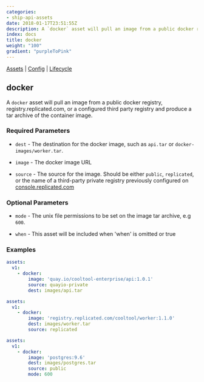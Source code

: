 ```yaml
---
categories:
- ship-api-assets
date: 2018-01-17T23:51:55Z
description: A `docker` asset will pull an image from a public docker registry, registry.replicated.com, or a configured third party registry and produce a tar archive of the container image.
index: docs
title: docker
weight: "100"
gradient: "purpleToPink"
---
```


[Assets](/api/ship-assets/assets) | [Config](/api/ship-config/config) | [Lifecycle](/api/ship-lifecycle/lifecycle) 

## docker

A `docker` asset will pull an image from a public docker registry, registry.replicated.com, or a configured third party registry and produce a tar archive of the container image.





### Required Parameters


- `dest` - The destination for the docker image, such as `api.tar` or `docker-images/worker.tar`.


- `image` - The docker image URL


- `source` - The source for the image. Should be either `public`, `replicated`, or the name of a third-party private registry previously configured on [console.replicated.com](https://console.replicated.com)



### Optional Parameters


- `mode` - The unix file permissions to be set on the image tar archive, e.g `600`.


- `when` - This asset will be included when 'when' is omitted or true


### Examples

```yaml
assets:
  v1:
    - docker:
        image: 'quay.io/cooltool-enterprise/api:1.0.1'
        source: quayio-private
        dest: images/api.tar
```

```yaml
assets:
  v1:
    - docker:
        image: 'registry.replicated.com/cooltool/worker:1.1.0'
        dest: images/worker.tar
        source: replicated
```

```yaml
assets:
  v1:
    - docker:
        image: 'postgres:9.6'
        dest: images/postgres.tar
        source: public
        mode: 600
```
